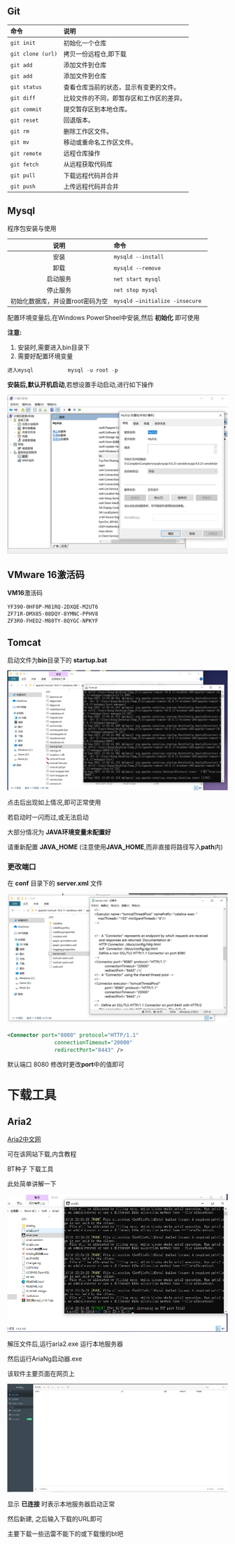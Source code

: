 ## Git

| 命令              | 说明                                     |
| :---------------- | :--------------------------------------- |
| `git init`        | 初始化一个仓库                           |
| `git clone (url)` | 拷贝一份远程仓,即下载                    |
| `git add`         | 添加文件到仓库                           |
| `git add`         | 添加文件到仓库                           |
| `git status`      | 查看仓库当前的状态，显示有变更的文件。   |
| `git diff`        | 比较文件的不同，即暂存区和工作区的差异。 |
| `git commit`      | 提交暂存区到本地仓库。                   |
| `git reset`       | 回退版本。                               |
| `git rm`          | 删除工作区文件。                         |
| `git mv`          | 移动或重命名工作区文件。                 |
| `git remote`      | 远程仓库操作                             |
| `git fetch`       | 从远程获取代码库                         |
| `git pull`        | 下载远程代码并合并                       |
| `git push`        | 上传远程代码并合并                       |

## Mysql

程序包安装与使用

|说明   | 命令 |
| :----: | :--------------- |
|   安装   | `mysqld --install` |
|   卸载   | `mysqld --remove` |
| 启动服务 | `net start mysql` |
| 停止服务 | `net stop mysql` |
| 初始化数据库，并设置root密码为空 | `mysqld –initialize -insecure ` |

配置环境变量后,在Windows PowerSheel中安装,然后 **初始化** 即可使用

**注意:**

1. 安装时,需要进入bin目录下
2. 需要好配置环境变量

```sql
进入mysql           mysql -u root -p
```

**安装后,默认开机启动**,若想设置手动启动,进行如下操作

![](./img/mysql启动项管理.png)

## VMware  16激活码

**VM16**激活码

```text
YF390-0HF8P-M81RQ-2DXQE-M2UT6
ZF71R-DMX85-08DQY-8YMNC-PPHV8
ZF3R0-FHED2-M80TY-8QYGC-NPKYF
```

## Tomcat

启动文件为**bin**目录下的  **startup.bat**

![](./img/tomcat启动文件.png)

点击后出现如上情况,即可正常使用

若启动时一闪而过,或无法启动

大部分情况为  **JAVA环境变量未配置好**

请重新配置  **JAVA_HOME**    (注意使用**JAVA_HOME**,而非直接将路径写入**path**内)



### 更改端口

在  **conf**  目录下的  **server.xml**  文件

![](./img/tomcat端口.png)

```xml
<Connector port="8080" protocol="HTTP/1.1"
               connectionTimeout="20000"
               redirectPort="8443" />
```

默认端口   8080    修改时更改**port**中的值即可

# 下载工具

## Aria2

[Aria2中文网](http://aria2.baisheng999.com/)

可在该网站下载,内含教程

BT种子   下载工具

此处简单讲解一下

![](./img/aria2-运行服务器.png)

解压文件后,运行aria2.exe   运行本地服务器

然后运行AriaNg启动器.exe

该软件主要页面在网页上

![](./img/aria2-网页ui.png)

显示 **已连接**  时表示本地服务器启动正常

然后新建,  之后输入下载的URL即可

主要下载一些迅雷不能下的或下载慢的bt吧

